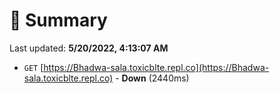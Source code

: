 # 📖 Summary
Last updated: **5/20/2022, 4:13:07 AM**

- `GET` [https://Bhadwa-sala.toxicblte.repl.co](https://Bhadwa-sala.toxicblte.repl.co) - **Down** (2440ms)
